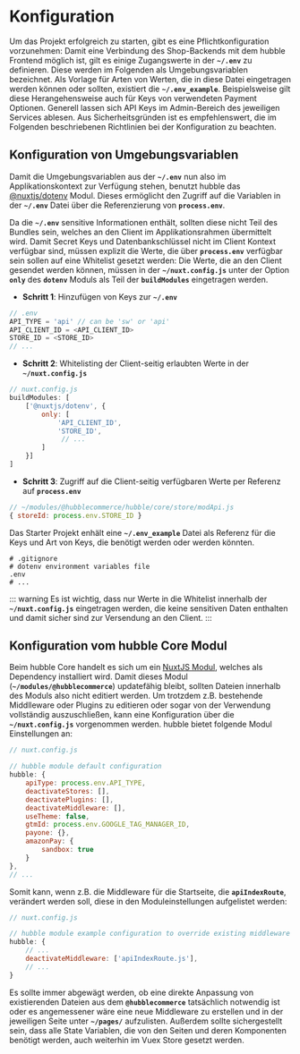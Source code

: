 # Konfiguration

Um das Projekt erfolgreich zu starten, gibt es eine Pflichtkonfiguration vorzunehmen: Damit eine Verbindung des Shop-Backends mit dem hubble Frontend
möglich ist, gilt es einige Zugangswerte in der __`~/.env`__ zu definieren. Diese werden im Folgenden als Umgebungsvariablen bezeichnet.
Als Vorlage für Arten von Werten, die in diese Datei eingetragen werden können oder sollten, existiert die __`~/.env_example`__. 
Beispielsweise gilt diese Herangehensweise auch für Keys von verwendeten Payment Optionen.
Generell lassen sich API Keys im Admin-Bereich des jeweiligen Services ablesen.
Aus Sicherheitsgründen ist es empfehlenswert, die im Folgenden beschriebenen Richtlinien bei der Konfiguration zu beachten.
 
## Konfiguration von Umgebungsvariablen

Damit die Umgebungsvariablen aus der __`~/.env`__ nun also im Applikationskontext zur Verfügung stehen,
benutzt hubble das [@nuxtjs/dotenv](https://github.com/nuxt-community/dotenv-module)
Modul. Dieses ermöglicht den Zugriff auf die Variablen in der __`~/.env`__ Datei über die Referenzierung von __`process.env`__.

Da die __`~/.env`__ sensitive Informationen enthält, sollten diese nicht Teil des Bundles sein, welches an den Client im
Applikationsrahmen übermittelt wird. Damit Secret Keys und Datenbankschlüssel nicht im Client Kontext verfügbar sind, müssen explizit die Werte,
die über __`process.env`__ verfügbar sein sollen auf eine Whitelist gesetzt werden:
Die Werte, die an den Client gesendet werden können, müssen in der  __`~/nuxt.config.js`__ unter der Option __`only`__ des __`dotenv`__ Moduls als Teil der 
 __`buildModules`__ eingetragen werden.

* __Schritt 1__: Hinzufügen von Keys zur __`~/.env`__
``` js
// .env
API_TYPE = 'api' // can be 'sw' or 'api'
API_CLIENT_ID = <API_CLIENT_ID>
STORE_ID = <STORE_ID>
// ...
```

* __Schritt 2__: Whitelisting der Client-seitig erlaubten Werte in der __`~/nuxt.config.js`__
``` js
// nuxt.config.js
buildModules: [
    ['@nuxtjs/dotenv', {
        only: [
            'API_CLIENT_ID',
            'STORE_ID',
             // ...
        ]
    }]
]
```

* __Schritt 3__: Zugriff auf die Client-seitig verfügbaren Werte per Referenz auf __`process.env`__ 
``` js
// ~/modules/@hubblecommerce/hubble/core/store/modApi.js
{ storeId: process.env.STORE_ID }
```

Das Starter Projekt enhält eine __`~/.env_example`__ Datei als Referenz für die Keys und Art von Keys, die benötigt werden oder
werden könnten. 

``` git
# .gitignore
# dotenv environment variables file
.env
# ...
```

::: warning
Es ist wichtig, dass nur Werte in die Whitelist innerhalb der __`~/nuxt.config.js`__ eingetragen werden, die keine sensitiven Daten enthalten und damit 
sicher sind zur Versendung an den Client.
:::


## Konfiguration vom hubble Core Modul

Beim hubble Core handelt es sich um ein [NuxtJS Modul](https://nuxtjs.org/guide/modules), welches als Dependency installiert wird.
Damit dieses Modul (__`~/modules/@hubblecommerce`__) updatefähig bleibt, sollten Dateien innerhalb des Moduls also nicht editiert werden.
Um trotzdem z.B. bestehende Middlleware oder Plugins zu editieren oder sogar von der Verwendung vollständig auszuschließen, kann eine 
Konfiguration über die  __`~/nuxt.config.js`__ vorgenommen werden. hubble bietet folgende Modul Einstellungen an:

``` js
// nuxt.config.js

// hubble module default configuration
hubble: {
    apiType: process.env.API_TYPE,
    deactivateStores: [],
    deactivatePlugins: [],
    deactivateMiddleware: [],
    useTheme: false,
    gtmId: process.env.GOOGLE_TAG_MANAGER_ID,
    payone: {},
    amazonPay: {
        sandbox: true
    }
},
// ...
```

Somit kann, wenn z.B. die Middleware für die Startseite, die __`apiIndexRoute`__, verändert werden soll, diese
in den Moduleinstellungen aufgelistet werden: 

``` js
// nuxt.config.js

// hubble module example configuration to override existing middleware
hubble: {
    // ...
    deactivateMiddleware: ['apiIndexRoute.js'],
    // ...
}
```

Es sollte immer abgewägt werden, ob eine direkte Anpassung von existierenden Dateien aus dem __`@hubblecommerce`__ tatsächlich
notwendig ist oder es angemessener wäre eine neue Middleware zu erstellen und in der jeweiligen Seite unter __`~/pages/`__ aufzulisten.
Außerdem sollte sichergestellt sein, dass alle State Variablen, die von den Seiten und deren Komponenten benötigt werden,
auch weiterhin im Vuex Store gesetzt werden.